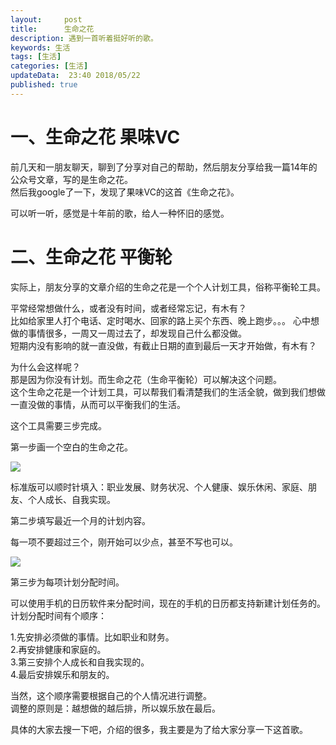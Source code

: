 ```yaml
---   
layout:     post  
title:      生命之花
description: 遇到一首听着挺好听的歌。      
keywords: 生活
tags: [生活]  
categories: [生活]  
updateData:  23:40 2018/05/22
published: true  
---  
```



# 一、生命之花 果味VC

前几天和一朋友聊天，聊到了分享对自己的帮助，然后朋友分享给我一篇14年的公众号文章，写的是生命之花。  
然后我google了一下，发现了果味VC的这首《生命之花》。  


可以听一听，感觉是十年前的歌，给人一种怀旧的感觉。  



# 二、生命之花 平衡轮

实际上，朋友分享的文章介绍的生命之花是一个个人计划工具，俗称平衡轮工具。  


平常经常想做什么，或者没有时间，或者经常忘记，有木有？  
比如给家里人打个电话、定时喝水、回家的路上买个东西、晚上跑步。。。
心中想做的事情很多，一周又一周过去了，却发现自己什么都没做。  
短期内没有影响的就一直没做，有截止日期的直到最后一天才开始做，有木有？  


为什么会这样呢？  
那是因为你没有计划。而生命之花（生命平衡轮）可以解决这个问题。  
这个生命之花是一个计划工具，可以帮我们看清楚我们的生活全貌，做到我们想做一直没做的事情，从而可以平衡我们的生活。  


这个工具需要三步完成。  


第一步画一个空白的生命之花。  


![](//res2018.tiankonguse.com/images/2018/05/20180522232605.jpg)


标准版可以顺时针填入：职业发展、财务状况、个人健康、娱乐休闲、家庭、朋友、个人成长、自我实现。  


第二步填写最近一个月的计划内容。  

每一项不要超过三个，刚开始可以少点，甚至不写也可以。  


![](//res2018.tiankonguse.com/images/2018/05/20180522232958.jpg)

第三步为每项计划分配时间。

可以使用手机的日历软件来分配时间，现在的手机的日历都支持新建计划任务的。  
计划分配时间有个顺序：

1.先安排必须做的事情。比如职业和财务。  
2.再安排健康和家庭的。  
3.第三安排个人成长和自我实现的。  
4.最后安排娱乐和朋友的。  


当然，这个顺序需要根据自己的个人情况进行调整。   
调整的原则是：越想做的越后排，所以娱乐放在最后。  

具体的大家去搜一下吧，介绍的很多，我主要是为了给大家分享一下这首歌。  

